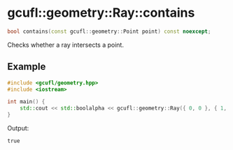 # gcufl::geometry::Ray::contains
```cpp
bool contains(const gcufl::geometry::Point point) const noexcept;
```
Checks whether a ray intersects a point.
## Example
```cpp
#include <gcufl/geometry.hpp>
#include <iostream>

int main() {
	std::cout << std::boolalpha << gcufl::geometry::Ray({ 0, 0 }, { 1, 1 }).contains({ 5, 5 }) << '\n';
}
```
Output:
```
true
```
